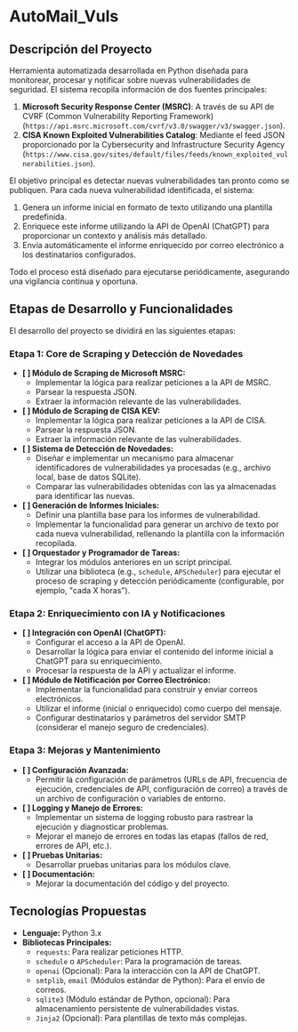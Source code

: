 # AutoMail_Vuls

## Descripción del Proyecto

Herramienta automatizada desarrollada en Python diseñada para monitorear, procesar y notificar sobre nuevas vulnerabilidades de seguridad. El sistema recopila información de dos fuentes principales:

1.  **Microsoft Security Response Center (MSRC)**: A través de su API de CVRF (Common Vulnerability Reporting Framework) (`https://api.msrc.microsoft.com/cvrf/v3.0/swagger/v3/swagger.json`).
2.  **CISA Known Exploited Vulnerabilities Catalog**: Mediante el feed JSON proporcionado por la Cybersecurity and Infrastructure Security Agency (`https://www.cisa.gov/sites/default/files/feeds/known_exploited_vulnerabilities.json`).

El objetivo principal es detectar nuevas vulnerabilidades tan pronto como se publiquen. Para cada nueva vulnerabilidad identificada, el sistema:
1.  Genera un informe inicial en formato de texto utilizando una plantilla predefinida.
2.  Enriquece este informe utilizando la API de OpenAI (ChatGPT) para proporcionar un contexto y análisis más detallado.
3.  Envía automáticamente el informe enriquecido por correo electrónico a los destinatarios configurados.

Todo el proceso está diseñado para ejecutarse periódicamente, asegurando una vigilancia continua y oportuna.

## Etapas de Desarrollo y Funcionalidades

El desarrollo del proyecto se dividirá en las siguientes etapas:

### Etapa 1: Core de Scraping y Detección de Novedades
*   **[ ] Módulo de Scraping de Microsoft MSRC:**
    *   Implementar la lógica para realizar peticiones a la API de MSRC.
    *   Parsear la respuesta JSON.
    *   Extraer la información relevante de las vulnerabilidades.
*   **[ ] Módulo de Scraping de CISA KEV:**
    *   Implementar la lógica para realizar peticiones a la API de CISA.
    *   Parsear la respuesta JSON.
    *   Extraer la información relevante de las vulnerabilidades.
*   **[ ] Sistema de Detección de Novedades:**
    *   Diseñar e implementar un mecanismo para almacenar identificadores de vulnerabilidades ya procesadas (e.g., archivo local, base de datos SQLite).
    *   Comparar las vulnerabilidades obtenidas con las ya almacenadas para identificar las nuevas.
*   **[ ] Generación de Informes Iniciales:**
    *   Definir una plantilla base para los informes de vulnerabilidad.
    *   Implementar la funcionalidad para generar un archivo de texto por cada nueva vulnerabilidad, rellenando la plantilla con la información recopilada.
*   **[ ] Orquestador y Programador de Tareas:**
    *   Integrar los módulos anteriores en un script principal.
    *   Utilizar una biblioteca (e.g., `schedule`, `APScheduler`) para ejecutar el proceso de scraping y detección periódicamente (configurable, por ejemplo, "cada X horas").

### Etapa 2: Enriquecimiento con IA y Notificaciones 
*   **[ ] Integración con OpenAI (ChatGPT):**
    *   Configurar el acceso a la API de OpenAI.
    *   Desarrollar la lógica para enviar el contenido del informe inicial a ChatGPT para su enriquecimiento.
    *   Procesar la respuesta de la API y actualizar el informe.
*   **[ ] Módulo de Notificación por Correo Electrónico:**
    *   Implementar la funcionalidad para construir y enviar correos electrónicos.
    *   Utilizar el informe (inicial o enriquecido) como cuerpo del mensaje.
    *   Configurar destinatarios y parámetros del servidor SMTP (considerar el manejo seguro de credenciales).

### Etapa 3: Mejoras y Mantenimiento
*   **[ ] Configuración Avanzada:**
    *   Permitir la configuración de parámetros (URLs de API, frecuencia de ejecución, credenciales de API, configuración de correo) a través de un archivo de configuración o variables de entorno.
*   **[ ] Logging y Manejo de Errores:**
    *   Implementar un sistema de logging robusto para rastrear la ejecución y diagnosticar problemas.
    *   Mejorar el manejo de errores en todas las etapas (fallos de red, errores de API, etc.).
*   **[ ] Pruebas Unitarias:**
    *   Desarrollar pruebas unitarias para los módulos clave.
*   **[ ] Documentación:**
    *   Mejorar la documentación del código y del proyecto.

## Tecnologías Propuestas
*   **Lenguaje:** Python 3.x
*   **Bibliotecas Principales:**
    *   `requests`: Para realizar peticiones HTTP.
    *   `schedule` o `APScheduler`: Para la programación de tareas.
    *   `openai` (Opcional): Para la interacción con la API de ChatGPT.
    *   `smtplib`, `email` (Módulos estándar de Python): Para el envío de correos.
    *   `sqlite3` (Módulo estándar de Python, opcional): Para almacenamiento persistente de vulnerabilidades vistas.
    *   `Jinja2` (Opcional): Para plantillas de texto más complejas.